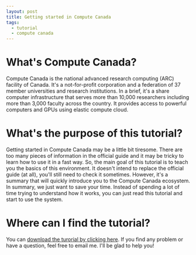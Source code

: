 ```yaml
---
layout: post
title: Getting started in Compute Canada
tags:
  - tutorial
  - compute canada
---
```


# What's Compute Canada?
Compute Canada is the national advanced research computing (ARC) facility of Canada. It's a not-for-profit corporation and a federation of 37 member universities and research institutions. In a brief, it's a share computer infrastructure that serves more than 10,000 researchers including more than 3,000 faculty across the country. It provides access to powerful computers and GPUs using elastic compute cloud.

# What's the purpose of this tutorial?
Getting started in Compute Canada may be a little bit tiresome. There are too many pieces of information in the official guide and it may be tricky to learn how to use it in a fast way. So, the main goal of this tutorial is to teach you the basics of this environment. It doesn't intend to replace the official guide (at all), you'll still need to check it sometimes. However, it's a summary that will quickly introduce you to the Compute Canada ecosystem. In summary, we just want to save your time. Instead of spending a lot of time trying to understand how it works, you can just read this tutorial and start to use the system. 

# Where can I find the tutorial?
You can [download the turorial by clicking here](/assets/files/get_start_comp_canada.pdf). If you find any problem or have a question, feel free to email me. I'll be glad to help you!
